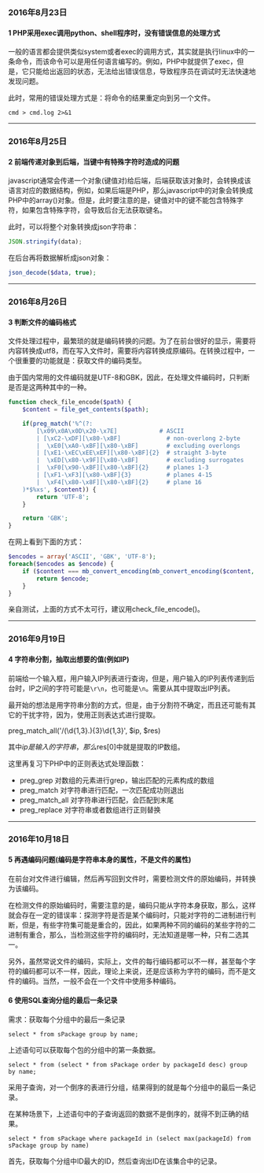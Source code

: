 ### 2016年8月23日

#### 1 PHP采用exec调用python、shell程序时，没有错误信息的处理方式

一般的语言都会提供类似system或者exec的调用方式，其实就是执行linux中的一条命令，而该命令可以是用任何语言编写的。例如，PHP中就提供了exec，但是，它只能给出返回的状态，无法给出错误信息，导致程序员在调试时无法快速地发现问题。

此时，常用的错误处理方式是：将命令的结果重定向到另一个文件。

```
cmd > cmd.log 2>&1
```
---

### 2016年8月25日

#### 2 前端传递对象到后端，当键中有特殊字符时造成的问题

javascript通常会传递一个对象(键值对)给后端，后端获取该对象时，会转换成该语言对应的数据结构，例如，如果后端是PHP，那么javascript中的对象会转换成PHP中的array()对象。但是，此时要注意的是，键值对中的键不能包含特殊字符，如果包含特殊字符，会导致后台无法获取键名。

此时，可以将整个对象转换成json字符串：

```javascript
JSON.stringify(data);
```

在后台再将数据解析成json对象：

```php
json_decode($data, true);
```

---

### 2016年8月26日

#### 3 判断文件的编码格式

文件处理过程中，最繁琐的就是编码转换的问题。为了在前台很好的显示，需要将内容转换成utf8，而在写入文件时，需要将内容转换成原编码。在转换过程中，一个很重要的功能就是：获取文件的编码类型。

由于国内常用的文件编码就是UTF-8和GBK，因此，在处理文件编码时，只判断是否是这两种其中的一种。

```php
function check_file_encode($path) {
    $content = file_get_contents($path);

    if(preg_match('%^(?:
    	[\x09\x0A\x0D\x20-\x7E]            # ASCII
    	| [\xC2-\xDF][\x80-\xBF]             # non-overlong 2-byte
        |  \xE0[\xA0-\xBF][\x80-\xBF]        # excluding overlongs
        | [\xE1-\xEC\xEE\xEF][\x80-\xBF]{2}  # straight 3-byte
        |  \xED[\x80-\x9F][\x80-\xBF]        # excluding surrogates
        |  \xF0[\x90-\xBF][\x80-\xBF]{2}     # planes 1-3
        | [\xF1-\xF3][\x80-\xBF]{3}          # planes 4-15
        |  \xF4[\x80-\x8F][\x80-\xBF]{2}     # plane 16
    )*$%xs', $content)) {
        return 'UTF-8';
    }

    return 'GBK';
}
```

在网上看到下面的方式：

```php
$encodes = array('ASCII', 'GBK', 'UTF-8');
foreach($encodes as $encode) {
    if ($content === mb_convert_encoding(mb_convert_encoding($content, "UTF-32", $encode), $encode, "UTF-32")) {
        return $encode;
    }
}
```

亲自测试，上面的方式不太可行，建议用check_file_encode()。

---

### 2016年9月19日

#### 4 字符串分割，抽取出想要的值(例如IP)

前端给一个输入框，用户输入IP列表进行查询，但是，用户输入的IP列表传递到后台时，IP之间的字符可能是`\r\n`，也可能是`\n`。需要从其中提取出IP列表。

最开始的想法是用字符串分割的方式，但是，由于分割符不确定，而且还可能有其它的干扰字符，因为，使用正则表达式进行提取。

preg_match_all('/(\d{1,3}\.){3}\d{1,3}', $ip, $res)

其中$ip是输入的字符串，那么$res[0]中就是提取的IP数组。

这里再复习下PHP中的正则表达式处理函数：

* preg_grep 对数组的元素进行grep，输出匹配的元素构成的数组
* preg_match 对字符串进行匹配，一次匹配成功则退出
* preg_match_all 对字符串进行匹配，会匹配到末尾
* preg_replace 对字符串或者数组进行正则替换

---

### 2016年10月18日

#### 5 再遇编码问题(编码是字符串本身的属性，不是文件的属性)

在前台对文件进行编辑，然后再写回到文件时，需要检测文件的原始编码，并转换为该编码。

在检测文件的原始编码时，需要注意的是，编码只能从字符本身获取，那么，这样就会存在一定的错误率：探测字符是否是某个编码时，只能对字符的二进制进行判断，但是，有些字符集可能是重合的，因此，如果两种不同的编码的某些字符的二进制有重合，那么，当检测这些字符的编码时，无法知道是哪一种，只有二选其一。

另外，虽然常说文件的编码，实际上，文件的每行编码都可以不一样，甚至每个字符的编码都可以不一样，因此，理论上来说，还是应该称为字符的编码，而不是文件的编码。当然，一般不会在一个文件中使用多种编码。

#### 6 使用SQL查询分组的最后一条记录

需求：获取每个分组中的最后一条记录

```
select * from sPackage group by name;
```

上述语句可以获取每个包的分组中的第一条数据。

```
select * from (select * from sPackage order by packageId desc) group by name;
```

采用子查询，对一个倒序的表进行分组，结果得到的就是每个分组中的最后一条记录。

在某种场景下，上述语句中的子查询返回的数据不是倒序的，就得不到正确的结果。

```
select * from sPackage where packageId in (select max(packageId) from sPackage group by name)
```

首先，获取每个分组中ID最大的ID，然后查询出ID在该集合中的记录。
